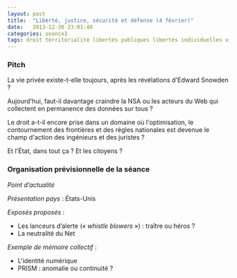 ```yaml
---
layout: post
title:  "Liberté, justice, sécurité et défense (4 février)"
date:   2013-12-30 23:01:48
categories: seance3
tags: droit territorialité libertés publiques libertés individuelles vie privée CNIL cybercriminalité surveillance SCADA ANSSI DCRI DGSE cybersécurité lutte anti-terroriste souveraineté cyberdéfense Patriot Act Echelon NSA GCHQ PRISM virus malware spyware DPI Stuxnet intelligence économique Wikileaks Anonymous systèmes centralisés et distribués cryptographie logiciels libres et ouverts
---
```


### Pitch

La vie privée existe-t-elle toujours, après les révélations d'Edward
Snowden ?

Aujourd'hui, faut-il davantage craindre la NSA ou les acteurs du Web qui
collectent en permanence des données sur tous ?

Le droit a-t-il encore prise dans un domaine où l'optimisation, le
contournement des frontières et des règles nationales est devenue le
champ d'action des ingénieurs et des juristes ?

Et l'État, dans tout ça ? Et les citoyens ?

### Organisation prévisionnelle de la séance

_Point d’actualité_

_Présentation pays_ : États-Unis

_Exposés proposés_ :

- Les lanceurs d’alerte («&nbsp;*whistle blowers*&nbsp;») : traître ou héros ?
- La neutralité du Net

_Exemple de mémoire collectif_ :

- L'identité numérique
- PRISM : anomalie ou continuité ?


[schwartz]: http://scholarship.law.berkeley.edu/cgi/viewcontent.cgi?article=2162&context=facpubs
[berger]: http://papers.ssrn.com/sol3/papers.cfm?abstract_id=1693029
[turow]: http://ssrn.com/abstract=1478214
[pauley]: http://legaltimes.typepad.com/files/nsa-sdny-opinion.pdf
[leon]: https://ecf.dcd.uscourts.gov/cgi-bin/show_public_doc?2013cv0851-48
[circle]: http://www.amazon.fr/The-Circle-Dave-Eggers/dp/0385351399
[arcep]: http://www.arcep.fr/index.php?id=8652
[raudiere]: www.assemblee-nationale.fr/13/pdf/rap-info/i3336.pdf
